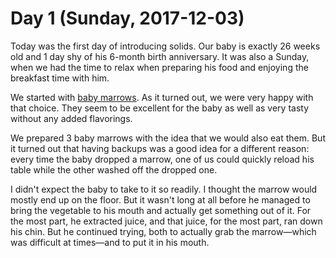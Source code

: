 # Day 1 (Sunday, 2017-12-03)

Today was the first day of introducing solids. Our baby is exactly 26 weeks old
and 1 day shy of his 6-month birth anniversary. It was also a Sunday, when we
had the time to relax when preparing his food and enjoying the breakfast time
with him.

We started with [baby marrows](../food/baby-marrow.md). As it turned out, we
were very happy with that choice. They seem to be excellent for the baby as well
as very tasty without any added flavorings.

We prepared 3 baby marrows with the idea that we would also eat them. But it
turned out that having backups was a good idea for a different reason: every
time the baby dropped a marrow, one of us could quickly reload his table while
the other washed off the dropped one.

I didn't expect the baby to take to it so readily. I thought the marrow would
mostly end up on the floor. But it wasn't long at all before he managed to bring
the vegetable to his mouth and actually get something out of it. For the most
part, he extracted juice, and that juice, for the most part, ran down his chin.
But he continued trying, both to actually grab the marrow—which was difficult at
times—and to put it in his mouth. 
